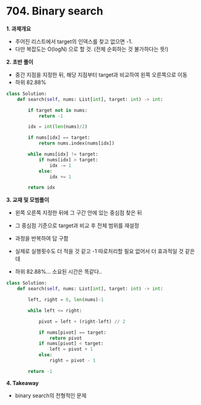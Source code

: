 # 704. Binary search

**1. 과제개요**

- 주어진 리스트에서 target의 인덱스를 찾고 없으면 -1.
- 다만 복잡도는 O(logN) 으로 할 것. (전체 순회하는 것 불가하다는 뜻!)

**2. 초반 풀이**

- 중간 지점을 지정한 뒤, 해당 지점부터 target과 비교하여 왼쪽 오른쪽으로 이동
- 하위 82.88%

```python
class Solution:
    def search(self, nums: List[int], target: int) -> int:

        if target not in nums:
            return -1

        idx = int(len(nums)/2)

        if nums[idx] == target:
            return nums.index(nums[idx])

        while nums[idx] != target:
            if nums[idx] > target:
                idx -= 1
            else:
                idx += 1

        return idx
```

**3. 교재 및 모범풀이**

- 왼쪽 오른쪽 지정한 뒤에 그 구간 안에 있는 중심점 찾은 뒤
- 그 중심점 기준으로 target과 비교 후 전체 범위를 재설정
- 과정을 반복하여 답 구함

- 실제로 실행횟수도 더 적을 것 같고 -1 따로처리할 필요 없어서 더 효과적일 것 같은데
- 하위 82.88%... 소요된 시간은 똑같다..

```python
class Solution:
    def search(self, nums: List[int], target: int) -> int:

        left, right = 0, len(nums)-1

        while left <= right:

            pivot = left + (right-left) // 2

            if nums[pivot] == target:
                return pivot
            if nums[pivot] < target:
                left = pivot + 1
            else:
                right = pivot - 1

        return -1
```

**4. Takeaway**

- binary search의 전형적인 문제
